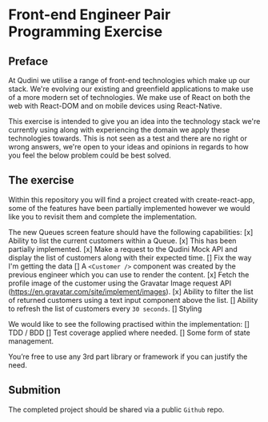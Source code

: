 # Front-end Engineer Pair Programming Exercise

## Preface

At Qudini we utilise a range of front-end technologies which make up our stack. We're evolving our existing and greenfield applications to make use of a more modern set of technologies. We make use of React on both the web with React-DOM and on mobile devices using React-Native.

This exercise is intended to give you an idea into the technology stack we're currently using along with experiencing the domain we apply these technologies towards. This is not seen as a test and there are no right or wrong answers, we're open to your ideas and opinions in regards to how you feel the below problem could be best solved.

## The exercise

Within this repository you will find a project created with create-react-app, some of the features have been partially implemented however we would like you to revisit them and complete the implementation.

The new Queues screen feature should have the following capabilities:
[x] Ability to list the current customers within a Queue.
    [x] This has been partially implemented.
[x] Make a request to the Qudini Mock API and display the list of customers along with their expected time.
[] Fix the way I'm getting the data
    [] A `<Customer />` component was created by the previous engineer which you can use to render the content.
[x] Fetch the profile image of the customer using the Gravatar Image request API (https://en.gravatar.com/site/implement/images).
[x] Ability to filter the list of returned customers using a text input component above the list.
[] Ability to refresh the list of customers every `30 seconds`.
[] Styling 

We would like to see the following practised within the implementation:
[] TDD / BDD
[] Test coverage applied where needed.
[] Some form of state management.

You’re free to use any 3rd part library or framework if you can justify the need.

## Submition
The completed project should be shared via a public `Github` repo.


